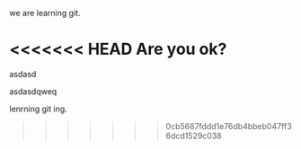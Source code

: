 we are learning git.

<<<<<<< HEAD
Are you ok?
=======
asdasd

asdasdqweq



lenrning git ing.
>>>>>>> 0cb5687fddd1e76db4bbeb047ff36dcd1529c038
